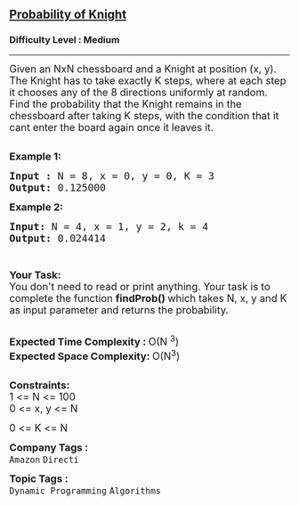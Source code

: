 <h2><a href="https://practice.geeksforgeeks.org/problems/probability-of-knight5529/1">Probability of Knight</a></h2><h3>Difficulty Level : Medium</h3><hr><div class="problems_problem_content__Xm_eO"><p><span style="font-size:18px">Given an NxN chessboard and a Knight at position (x, y). The Knight has to take exactly K steps, where at each step it chooses any of the 8 directions uniformly at random. Find&nbsp;the probability that the Knight remains in the chessboard after taking K steps, with the condition that it cant enter the board again once it leaves it.</span><br>
&nbsp;</p>

<p><span style="font-size:18px"><strong>Example 1:</strong></span></p>

<pre><span style="font-size:18px"><strong>Input : </strong>N = 8, x = 0, y = 0, K = 3
<strong>Output: </strong>0.125000</span>
</pre>

<p><span style="font-size:18px"><strong>Example 2:</strong></span></p>

<pre><span style="font-size:18px"><strong>Input: </strong>N = 4, x = 1, y = 2, k = 4
<strong>Output: </strong>0.024414</span>
</pre>

<p>&nbsp;</p>

<p><span style="font-size:18px"><strong>Your Task:&nbsp;</strong><br>
You don't need to read or print anything. Your task is to complete the function&nbsp;<strong>findProb()&nbsp;</strong>which takes N, x, y and K as input parameter and returns the probability.</span><br>
&nbsp;</p>

<p><span style="font-size:18px"><strong>Expected Time Complexity :&nbsp;</strong>O(N <sup>3</sup>)<br>
<strong>Expected Space Complexity:&nbsp;</strong>O(N<sup>3</sup>)</span><br>
&nbsp;</p>

<p><span style="font-size:18px"><strong>Constraints:</strong><br>
1 &lt;= N &lt;= 100<br>
0 &lt;= x, y &lt;= N</span></p>

<p><span style="font-size:18px">0 &lt;= K &lt;= N</span></p>
</div><p><span style=font-size:18px><strong>Company Tags : </strong><br><code>Amazon</code>&nbsp;<code>Directi</code>&nbsp;<br><p><span style=font-size:18px><strong>Topic Tags : </strong><br><code>Dynamic Programming</code>&nbsp;<code>Algorithms</code>&nbsp;